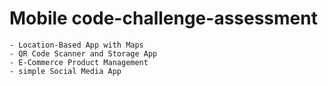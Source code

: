 # Mobile code-challenge-assessment

    - Location-Based App with Maps
    - QR Code Scanner and Storage App
    - E-Commerce Product Management
    - simple Social Media App
